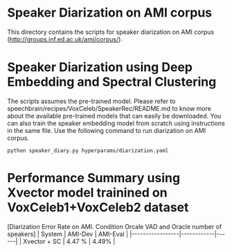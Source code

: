 # Speaker Diarization on AMI corpus
This directory contains the scripts for speaker diarization on AMI corpus (http://groups.inf.ed.ac.uk/ami/corpus/).


# Speaker Diarization using Deep Embedding and Spectral Clustering
The scripts assumes the pre-trained model. Please refer to speechbrain/recipes/VoxCeleb/SpeakerRec/README.md to know more about the available pre-trained models that can easily be downloaded.
You can also train the speaker embedding model from scratch using instructions in the same file. Use the following command to run diarization on AMI corpus.

`python speaker_diary.py hyperparams/diarization.yaml`

# Performance Summary using Xvector model trainined on VoxCeleb1+VoxCeleb2 dataset
[Diarization Error Rate on AMI. Condition Orcale VAD and Oracle number of speakers]
| System          | AMI-Dev    | AMI-Eval |
|-----------------|------------|------|
| Xvector + SC  | 4.47 % | 4.49% |
